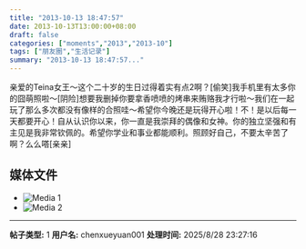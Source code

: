```yaml
---
title: "2013-10-13 18:47:57"
date: 2013-10-13T13:00:00+08:00
draft: false
categories: ["moments","2013","2013-10"]
tags: ["朋友圈","生活记录"]
summary: "2013-10-13 18:47:57..."
---
```


亲爱的Teina女王〜这个二十岁的生日过得着实有点2啊？[偷笑]我手机里有太多你的囧萌照啦〜[阴险]想要我删掉你要拿香喷喷的烤串来贿赂我才行啦〜我们在一起玩了那么多次都没有像样的合照哇〜希望你今晚还是玩得开心啦！不！是以后每一天都要开心！自从认识你以来，你一直是我崇拜的偶像和女神。你的独立坚强和有主见是我非常钦佩的。希望你学业和事业都能顺利。照顾好自己，不要太辛苦了啊？么么嗒[亲亲]

## 媒体文件

- ![Media 1](/Moments/photos/2013-10-13/201310131847570.jpg)
- ![Media 2](/Moments/photos/2013-10-13/201310131847571.jpg)

---

**帖子类型:** 1
**用户名:** chenxueyuan001
**处理时间:** 2025/8/28 23:27:16